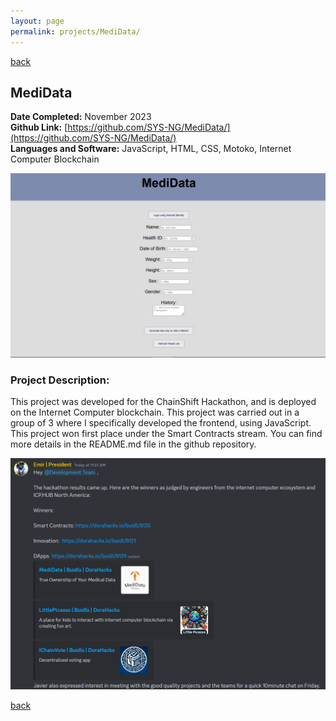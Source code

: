 ```yaml
---
layout: page
permalink: projects/MediData/
---
```

[back](/projects/)
## MediData
**Date Completed:** November 2023  
**Github Link:** [https://github.com/SYS-NG/MediData/](https://github.com/SYS-NG/MediData/)  
**Languages and Software:** JavaScript, HTML, CSS, Motoko, Internet Computer Blockchain

![](/assets/MediData.png)
### Project Description:
This project was developed for the ChainShift Hackathon, and is deployed on the Internet Computer blockchain. This project was carried out in a group of 3 where I specifically developed the frontend, using JavaScript. This project won first place under the Smart Contracts stream. You can find more details in the README.md file in the github repository.

![](/assets/MediDataWin.png)

[back](/projects/)